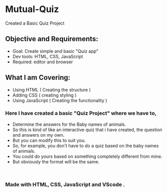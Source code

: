 # Mutual-Quiz
Created a Basic Quiz Project 

## Objective and Requirements:
 - Goal: Create simple and basic "Quiz app"
 - Dev tools: HTML, CSS, JavaScript
 - Required: editor and browser

##  What I am Covering:
 - Using HTML ( Creating the structure ) 
 - Adding CSS ( creating styling )
 - Using JavaScript ( Creating the functionality )

### Here I have created a basic "Quiz Project" where we have to,
- Determine the answers for the Baby names of animals.
- So this is kind of like an interactive quiz that i have created, the question and answers on my own.
- But you can modify this to suit you.
- So, for example, you don't have to do a quiz based on the baby names of animals.
- You could do yours based on something completely different from mine.
- But obviously the format will be the same.

<br />

### Made with HTML, CSS, JavaScript and VScode .

